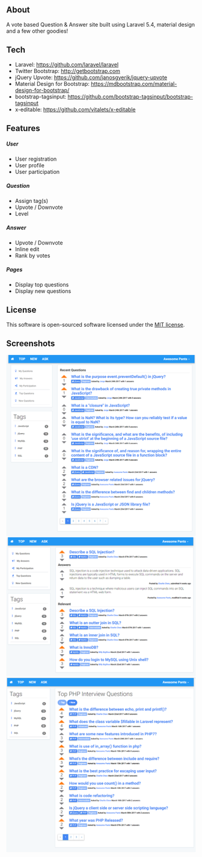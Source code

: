 ## About
A vote based Question & Answer site built using Laravel 5.4, material design and a few other goodies! 

## Tech
* Laravel: https://github.com/laravel/laravel
* Twitter Bootstrap: http://getbootstrap.com
* jQuery Upvote: https://github.com/janosgyerik/jquery-upvote
* Material Design for Bootstrap: https://mdbootstrap.com/material-design-for-bootstrap/
* bootstrap-tagsinput: https://github.com/bootstrap-tagsinput/bootstrap-tagsinput
* x-editable: https://github.com/vitalets/x-editable

## Features

##### User
* User registration
* User profile
* User participation

##### Question
* Assign tag(s)
* Upvote / Downvote
* Level

##### Answer
* Upvote / Downvote
* Inline edit 
* Rank by votes

##### Pages
* Display top questions
* Display new questions

## License
This software is open-sourced software licensed under the [MIT license](http://opensource.org/licenses/MIT).

## Screenshots
![Alt text](/public/images/screenshots/ScreenShot1.png?raw=true "Screanshot")
![Alt text](/public/images/screenshots/ScreenShot2.png?raw=true "Screanshot")
![Alt text](/public/images/screenshots/ScreenShot3.png?raw=true "Screanshot")